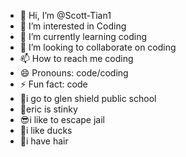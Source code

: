 - 👋 Hi, I’m @Scott-Tian1
- 👀 I’m interested in Coding
- 🌱 I’m currently learning coding
- 💞️ I’m looking to collaborate on coding
- 📫 How to reach me coding
- 😄 Pronouns: code/coding
- ⚡ Fun fact: code
- 📖i go to glen shield public school
- 🤢eric is stinky
- 😎i like to escape jail
- 🐥i like ducks
- 🐒i have hair

<!---
Scott-Tian1/Scott-Tian1 is a ✨ special ✨ repository because its `README.md` (this file) appears on your GitHub profile.
You can click the Preview link to take a look at your changes.
--->
